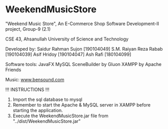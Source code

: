 # WeekendMusicStore

"Weekend Music Store", An E-Commerce Shop
Software Development-II project, Group-9 (2.1)

CSE 43, Ahsanullah University of Science and Technology

Developed by:
Saidur Rahman Sujon [190104049]
S.M. Raiyan Reza Rabab [190104039]
Asif Hridoy [190104047]
Ash Rafi [180104099]

Software tools:
JavaFX 
MySQL
SceneBuilder by Gluon
XAMPP by Apache Friends

Music: www.bensound.com

!!! INSTRUCTIONS !!!
1. Import the sql database to mysql
2. Remember to start the Apache & MySQL server in XAMPP before starting the application.
3. Execute the WeekendMusicStore.jar file from "../dist/WeekendMusicStore.jar"
